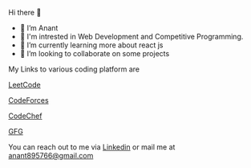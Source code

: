 Hi there 👋

- 👋  I’m Anant
- 👀 I'm intrested in Web Development and Competitive Programming.
- 🌱 I’m currently learning more about react js
- 💞️ I’m looking to collaborate on some projects  

My Links to various coding platform are  

[LeetCode](https://leetcode.com/anantkp1209)  

[CodeForces](https://codeforces.com/profile/anantkp.ec.19)  

[CodeChef](https://www.codechef.com/users/anantpandey)  

[GFG](https://auth.geeksforgeeks.org/user/anantkp1923)

You can reach out to me via [Linkedin](https://www.linkedin.com/in/anant-kr-pandey-4532821b4) or mail me at anant895766@gmail.com

<!---
anantp12092002/anantp12092002 is a ✨ special ✨ repository because its `README.md` (this file) appears on your GitHub profile.
You can click the Preview link to take a look at your changes.
--->
